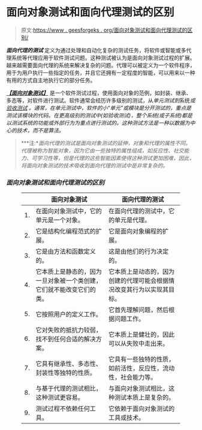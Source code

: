 # 面向对象测试和面向代理测试的区别

> 原文:[https://www . geesforgeks . org/面向对象测试和面向代理测试的区别/](https://www.geeksforgeeks.org/difference-between-object-oriented-testing-and-agent-oriented-testing/)

***面向代理的测试*** 定义为通过处理和自动化复杂的测试任务，将软件或智能或多代理系统等代理应用于软件测试问题。这种测试被认为是面向对象测试过程的扩展。越来越需要面向代理的系统来解决复杂的问题。代理可以被定义为一个软件程序，用于为用户执行一些指定的任务，并且它还拥有一定程度的智能，可以用来以一种有用的方式自主地执行它的部分任务。

[***【面向对象测试】***](https://www.geeksforgeeks.org/object-oriented-testing-in-software-testing/) 是一个软件测试过程，使用面向对象的范例，如封装、继承、多态等，对软件进行测试。软件通常会经历许多级别的测试，从[](https://www.geeksforgeeks.org/unit-testing-software-testing/)*单元测试到*系统*或 [*验收测试*](https://www.geeksforgeeks.org/acceptance-testing-software-testing/) 。通常，在单元测试中，软件的小“单元”或模块是分开测试的，重点是测试该模块的代码。在更高级别的测试中(如验收测试)，整个系统(或子系统)都是以测试系统的功能或外部行为为重点进行测试的。这种测试方法是一种以数据为中心的技术，而不是算法。*

> ***注:**面向代理的测试是面向对象测试的延伸，对象和代理的属性不同。代理被称为智能对象，因为它由一些独特的属性组成，如反应性、社交能力、可学习性等，但是代理的这些智能因素使得这种测试更加困难，因此，将面向对象测试的技术吸收到面向代理的测试中是非常复杂的。*

### *面向对象测试和面向代理测试的区别*

<figure class="table">

|   | **面向对象测试** | **面向代理的测试** |
| --- | --- | --- |
| 1. | 在面向对象测试中，它的单元是一个对象。 | 在面向代理的测试中，它的单元是代理。 |
| 2. | 它是结构化编程范式的扩展。 | 它是面向对象编程的扩展。 |
| 3. | 它是由方法和函数定义的。 | 这是由他们的行为决定的。 |
| 4. | 它本质上是静态的，因为一旦对象被一个类创建，它们就不能改变它们的类。 | 它本质上是动态的，因为创建的代理可能会根据情况改变其行为以实现其目标。 |
| 5. | 它按照用户的定义工作。 | 它首先理解问题，然后根据问题工作。 |
| 6. | 它对失败的抵抗力较弱，找不到任何合适的解决方案。 | 它本质上是健壮的，因此可以从失败中走出来。 |
| 7. | 它具有继承性、多态性、封装性等独特的性质。 | 它具有一些独特的性质，如前活性，反应性，流动性，社会能力等。 |
| 8. | 与基于代理的测试相比，这种测试更容易。 | 与面向对象测试相比，这种测试本质上是复杂的。 |
| 9. | 测试过程不依赖任何工具。 | 它依赖于面向对象测试的工具或技术。 |

</figure>